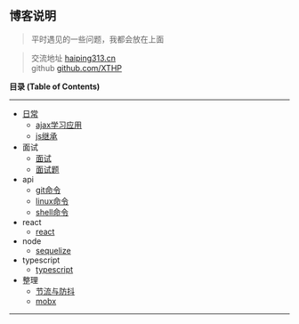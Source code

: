 ## 博客说明
>  平时遇见的一些问题，我都会放在上面

> 交流地址 [haiping313.cn](http://haiping313.cn "haiping313.cn")  
> github [github.com/XTHP](github.com/XTHP/lhp-blog )

**目录 (Table of Contents)**

------------
* [日常](README.md)
  - [ajax学习应用](./201804/ajax.md "ajax学习应用")
  - [js继承](./201804/js继承.md "js继承")
* 面试
  - [面试](./面试/面试.md "面试")
  - [面试题](./面试/面试题.md "面试题")
* api
  - [git命令](./api/git命令.md "git命令")
  - [linux命令](./api/linuxApi.md "linux命令")
  - [shell命令](./api/shell.md "shell命令")
* react
  - [react](./react/react.md "react")
* node
  - [sequelize](./node/sequelize.md "sequelize")
* typescript
  - [typescript](./ts/ts.md "typescript")
* 整理
  - [节流与防抖](./js/整理.md "节流与防抖")
  - [mobx](./js/mobx.md)
------------
